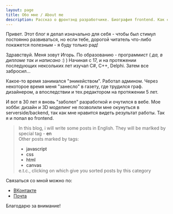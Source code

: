 ```yaml
---
layout: page
title: Обо мне / About me
description: Рассказ о фронтэнд разработчике. Биография frontend. Как стать frontend.
---
```


<p class="message">
  Привет. Этот блог я делал изначально для себя - чтобы был стимул постоянно развиваться, но если тебе, дорогой читатель что-либо покажется полезным - я буду только рад!
</p>

Здравствуй. Меня зовут Игорь. По образованию - программист ( <em>да, в дипломе так и написано</em> :) ) 
Начиная с 17, и на протяжении последующих нексольких лет изучал С#, C++, Delphi. Затем все забросил... 

Какое-то время занимался "эникейством". Работал админом. Через некоторое время меня "занесло" в газету, где трудился граф. дизайнером, а впоследствии и тех.редактором на протяжении 5 лет. 

И вот в 30 лет я вновь "заболел" разработкой и очутился в вебе. Мое хобби: дизайн и 3D моделинг не позволили мне окунуться в serverside/backend, так как мне нравится видеть результат работы. Так я и попал во frontend.

<blockquote>  

  In this blog, i will write some posts in English. They will be marlked by special tag - <a class="eng-text">en</a>
  <br />
  Other posts marked by tags: <ul class="category-list-main" style="-webkit-margin-after: 0;">
  <li class="item"><a class="link">javascript</a></li>
  <li class="item"><a class="link">css</a></li>
  <li class="item"><a class="link">html</a></li>
  <li class="item"><a class="link">canvas</a></li>
  </ul>e.t.c., clicking on which give you sorted posts by this category

</blockquote>  


Связаться со мной можно по:

* [ВКонтакте](https://vk.com/id179152023)
* [Почта](klesareff.igor@yandex.ru)


Благодарю за внимание!
